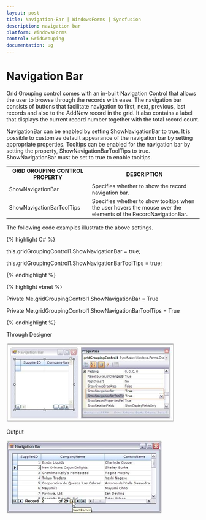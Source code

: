 ```yaml
---
layout: post
title: Navigation-Bar | WindowsForms | Syncfusion
description: navigation bar
platform: WindowsForms
control: GridGrouping
documentation: ug
---
```


# Navigation Bar

Grid Grouping control comes with an in-built Navigation Control that allows the user to browse through the records with ease. The navigation bar consists of buttons that facilitate navigation to first, next, previous, last records and also to the AddNew record in the grid. It also contains a label that displays the current record number together with the total record count.

NavigationBar can be enabled by setting ShowNavigationBar to true. It is possible to customize default appearance of the navigation bar by setting appropriate properties. Tooltips can be enabled for the navigation bar by setting the property, ShowNavigationBarToolTips to true. ShowNavigationBar must be set to true to enable tooltips.

  

<table>
<tr>
<th>
GRID GROUPING CONTROL PROPERTY</th><th>
DESCRIPTION</th></tr>
<tr>
<td>
ShowNavigationBar</td><td>
Specifies whether to show the record navigation bar.</td></tr>
<tr>
<td>
ShowNavigationBarToolTips</td><td>
Specifies whether to show tooltips when the user hovers the mouse over the elements of the RecordNavigationBar.</td></tr>
</table>


The following code examples illustrate the above settings.



{% highlight C# %}  



this.gridGroupingControl1.ShowNavigationBar = true;

this.gridGroupingControl1.ShowNavigationBarToolTips = true;

{% endhighlight %}

{% highlight vbnet %} 



Private Me.gridGroupingControl1.ShowNavigationBar = True

Private Me.gridGroupingControl1.ShowNavigationBarToolTips = True


{% endhighlight %}

 Through Designer

 ![](Navigation-Bar_images/Navigation-Bar_img1.jpeg) 





Output

 ![](Navigation-Bar_images/Navigation-Bar_img2.jpeg) 





